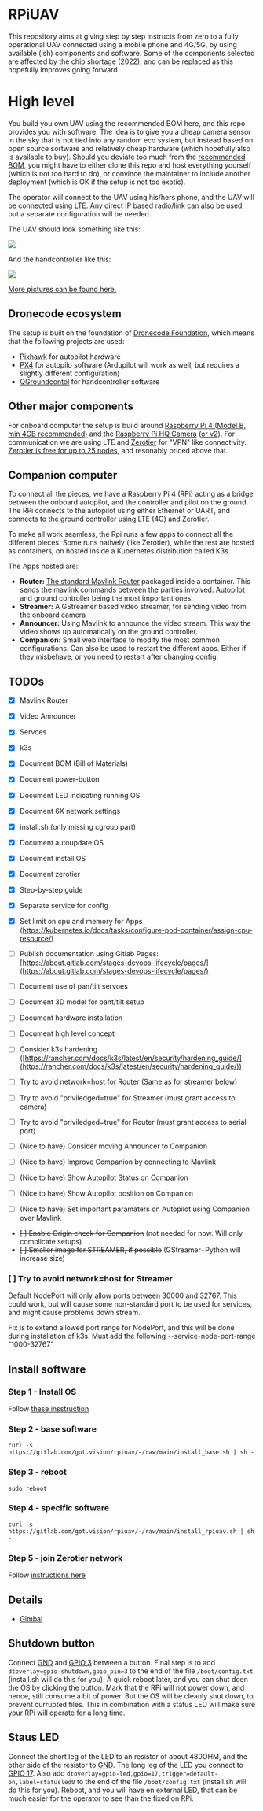 # RPiUAV
This repository aims at giving step by step instructs from zero to a fully operational UAV connected using a mobile phone and 4G/5G, by using available (ish) components and software. Some of the components selected are affected by the chip shortage (2022), and can be replaced as this hopefully improves going forward.

# High level
You build you own UAV using the recommended BOM here, and this repo provides you with software. The idea is to give you a cheap camera sensor in the sky that is not tied into any random eco system, but instead based on open source sortware and relatively cheap hardware (which hopefully also is available to buy). Should you deviate too much from the [recommended BOM](bom.md), you might have to either clone this repo and host everything yourself (which is not too hard to do), or convince the maintainer to include another deployment (which is OK if the setup is not too exotic).

The operator will connect to the UAV using his/hers phone, and the UAV will be connected using LTE. Any direct IP based radio/link can also be used, but a separate configuration will be needed.

The UAV should look something like this:

![](media/uav_4.jpeg)

And the handcontroller like this:

![](media/handcontroller.jpeg)

[More pictures can be found here.](pictures.md)

## Dronecode ecosystem
The setup is built on the foundation of [Dronecode Foundation](https://www.dronecode.org/), which means that the following projects are used:
- [Pixhawk](https://pixhawk.org/) for autopilot hardware
- [PX4](https://px4.io/) for autopilo software (Ardupilot will work as well, but requires a slightly different configuration)
- [QGroundcontol](http://qgroundcontrol.com/) for handcontroller software

## Other major components
For onboard computer the setup is build around [Raspberry Pi 4 (Model B, min 4GB recommended)](https://www.raspberrypi.com/products/raspberry-pi-4-model-b/) and the [Raspberry Pi HQ Camera](https://www.raspberrypi.com/products/raspberry-pi-high-quality-camera/) ([or v2](https://www.raspberrypi.com/products/camera-module-v2/)). For communication we are using LTE and [Zerotier](https://www.zerotier.com/) for "VPN" like connectivity. [Zerotier is free for up to 25 nodes](https://www.zerotier.com/pricing/), and resonably priced above that.

## Companion computer
To connect all the pieces, we have a Raspberry Pi 4 (RPi) acting as a bridge between the onboard autopilot, and the controller and pilot on the ground. The RPi connects to the autopilot using either Ethernet or UART, and connects to the ground controller using LTE (4G) and Zerotier.

To make all work seamless, the Rpi runs a few apps to connect all the different pieces. Some runs natively (like Zerotier), while the rest are hosted as containers, on hosted inside a Kubernetes distribution called K3s.

The Apps hosted are:
- __Router:__ [The standard Mavlink Router](https://github.com/mavlink-router/mavlink-router) packaged inside a container. This sends the mavlink commands between the parties involved. Autopilot and ground controller being the most important ones.
- __Streamer:__ A GStreamer based video streamer, for sending video from the onboard camera
- __Announcer:__ Using Mavlink to announce the video stream. This way the video shows up automatically on the ground controller.
- __Companion:__ Small web interface to modify the most common configurations. Can also be used to restart the different apps. Either if they misbehave, or you need to restart after changing config.

## TODOs
- [x] Mavlink Router
- [x] Video Announcer
- [x] Servoes
- [x] k3s
- [x] Document BOM (Bill of Materials)
- [x] Document power-button
- [x] Document LED indicating running OS
- [x] Document 6X network settings
- [x] install.sh (only missing cgroup part)
- [x] Document autoupdate OS
- [x] Document install OS
- [x] Document zerotier
- [x] Step-by-step guide
- [x] Separate service for config
- [x] Set limit on cpu and memory for Apps (https://kubernetes.io/docs/tasks/configure-pod-container/assign-cpu-resource/)
- [ ] Publish documentation using Gitlab Pages: [https://about.gitlab.com/stages-devops-lifecycle/pages/](https://about.gitlab.com/stages-devops-lifecycle/pages/)
- [ ] Document use of pan/tilt servoes
- [ ] Document 3D model for pant/tilt setup
- [ ] Document hardware installation
- [ ] Document high level concept

- [ ] Consider k3s hardening ([https://rancher.com/docs/k3s/latest/en/security/hardening_guide/](https://rancher.com/docs/k3s/latest/en/security/hardening_guide/))
- [ ] Try to avoid network=host for Router (Same as for streamer below)
- [ ] Try to avoid "priviledged=true" for Streamer (must grant access to camera)
- [ ] Try to avoid "priviledged=true" for Router (must grant access to serial port)
- [ ] (Nice to have) Consider moving Announcer to Companion
- [ ] (Nice to have) Improve Companion by connecting to Mavlink
- [ ] (Nice to have) Show Autopilot Status on Companion
- [ ] (Nice to have) Show Autopilot position on Companion
- [ ] (Nice to have) Set important paramaters on Autopilot using Companion over Mavlink
- ~~[ ] Enable Origin check for Companion~~ (not needed for now. Will only complicate setups)
- ~~[ ] Smaller image for STREAMER, if possible~~ (GStreamer+Python will increase size)

### [ ] Try to avoid network=host for Streamer
Default NodePort will only allow ports between 30000 and 32767. This could work, but will cause some non-standard port to be used for services, and might cause problems down stream.

Fix is to extend allowed port range for NodePort, and this will be done during installation of k3s. Must add the following 
    --service-node-port-range “1000-32767”

## Install software
### Step 1 - Install OS
Follow [these insstruction](os.md)

### Step 2 - base software
    curl -s https://gitlab.com/got.vision/rpiuav/-/raw/main/install_base.sh | sh -

### Step 3 - reboot
    sudo reboot

### Step 4 - specific software
    curl -s https://gitlab.com/got.vision/rpiuav/-/raw/main/install_rpiuav.sh | sh -


### Step 5 - join Zerotier network
Follow [instructions here](zerotier.md)
    

## Details
- [Gimbal](gimbal/README.md)

## Shutdown button
Connect [GND](https://pinout.xyz/pinout/ground#) and [GPIO 3](https://pinout.xyz/pinout/pin5_gpio3#) between a button. Final step is to add `dtoverlay=gpio-shutdown,gpio_pin=3` to the end of the file `/boot/config.txt` (install.sh will do this for you). A quick reboot later, and you can shut doen the OS by clicking the button. Mark that the RPi will not power down, and hence, still consume a bit of power. But the OS will be cleanly shut down, to prevent currupted files. This in combination with a status LED will make sure your RPi will operate for a long time.

## Staus LED
Connect the short leg of the LED to an resistor of about 480OHM, and the other side of the resistor to [GND](https://pinout.xyz/pinout/ground#). The long leg of the LED you connect to [GPIO 17](https://pinout.xyz/pinout/pin11_gpio17#). Also add `dtoverlay=gpio-led,gpio=17,trigger=default-on,label=statusled0` to the end of the file `/boot/config.txt` (install.sh will do this for you). Reboot, and you will have en external LED, that can be much easier for the operator to see than the fixed on RPi.
